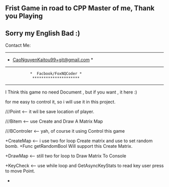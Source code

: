 Frist Game in road to CPP Master of me, Thank you Playing
 -------------
 Sorry my English Bad :)
 -------------
Contact Me:
   ***********************************
  *  CaoNguyenKaitou99+git@gmail.com  *
   ***********************************
               *  Facbook/FoxNQCoder *
                *********************
_______________________________________

I Think this game no need Document , but if you want , it here :)

for me <vector> easy to control it, so i will use it in this project.
 
///Point <-- it wil be save location of player.

///Bitem <-- use Create and Draw A Matrix Map

///BControler <-- yah, of course it using Control this game
                  
   +CreateMap <-- i use two for loop Create matrix and use <random> to set random bomb.
     +Func getRandomBool Will support this Create Matrix.
   
   +DrawMap <-- still two for loop to Draw Matrix To Console
   
   +KeyCheck <-- use while loop and GetAsyncKeyStats to read key user press to move Point.
   
   +
